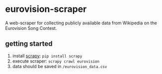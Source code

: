 # eurovision-scraper
A web-scraper for collecting publicly available data from Wikipedia on the Eurovision Song Contest.

## getting started

1. install [scrapy](https://scrapy.org/): `pip install scrapy`
2. execute scraper: `scrapy crawl eurovision`
3. data should be saved in `/eurovision_data.csv`